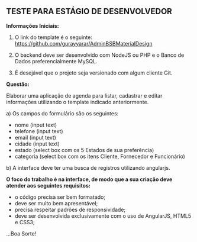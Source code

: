 ## **TESTE PARA ESTÁGIO DE DESENVOLVEDOR**


**Informações Iniciais:**

1. O link do template é o seguinte: https://github.com/gurayyarar/AdminBSBMaterialDesign

2. O backend deve ser desenvolvido com NodeJS ou PHP e o Banco de Dados preferencialmente MySQL.

3. É desejável que o projeto seja versionado com algum cliente Git.

**Questão:**

Elaborar uma aplicação de agenda para listar, cadastrar e editar informações utilizando o template indicado anteriormente.

a) Os campos do formulário são os seguintes:

 - nome (input text)
 - telefone (input text)
 - email (input text)
 - cidade (input text)
 - estado (select box com os 5 Estados de sua preferência)
 - categoria (select box com os itens Cliente, Fornecedor e Funcionário)

b) A interface deve ter uma busca de registros utilizando angularjs.

**O foco do trabalho é na interface, de modo que a sua criação deve atender aos seguintes requisitos:**

 - o código precisa ser bem formatado;
 - deve ser muito bem apresentável;
 - precisa respeitar padrões de responsividade;
 - deve ser desenvolvida exclusivamente com o uso de AngularJS, HTML5 e CSS3;


...Boa Sorte!
